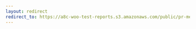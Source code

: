 ```yaml
---
layout: redirect
redirect_to: https://a8c-woo-test-reports.s3.amazonaws.com/public/pr-merge/37413/api/index.html
---
```

